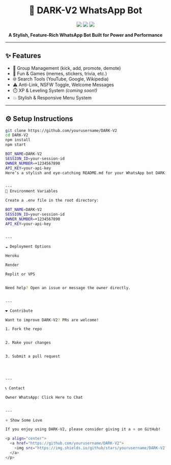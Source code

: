 <h1 align="center">🚀 DARK-V2 WhatsApp Bot</h1>

<p align="center">
  <img src="https://img.shields.io/badge/Powerful-Bot-blueviolet?style=for-the-badge" />
  <img src="https://img.shields.io/badge/Status-Active-brightgreen?style=for-the-badge" />
  <img src="https://img.shields.io/github/stars/yourusername/DARK-V2?style=for-the-badge" />
</p>

<p align="center">
  <b>A Stylish, Feature-Rich WhatsApp Bot Built for Power and Performance</b>
</p>

---

## ✨ Features

- 🔧 Group Management (kick, add, promote, demote)
- 🎉 Fun & Games (memes, stickers, trivia, etc.)
- 🌐 Search Tools (YouTube, Google, Wikipedia)
- ⚠️ Anti-Link, NSFW Toggle, Welcome Messages
- ⏱️ XP & Leveling System *(coming soon!)*
- 💥 Stylish & Responsive Menu System

---

## ⚙️ Setup Instructions

```bash
git clone https://github.com/yourusername/DARK-V2
cd DARK-V2
npm install
npm start

BOT_NAME=DARK-V2
SESSION_ID=your-session-id
OWNER_NUMBER=+1234567890
API_KEY=your-api-key
Here’s a stylish and eye-catching README.md for your WhatsApp bot DARK-V2, designed to make your project stand out on GitHub.


---
🔐 Environment Variables

Create a .env file in the root directory:

BOT_NAME=DARK-V2
SESSION_ID=your-session-id
OWNER_NUMBER=+1234567890
API_KEY=your-api-key


---

☁️ Deployment Options

Heroku

Render

Replit or VPS


Need help? Open an issue or message the owner directly.


---

❤️ Contribute

Want to improve DARK-V2? PRs are welcome!

1. Fork the repo


2. Make your changes


3. Submit a pull request




---

📞 Contact

Owner WhatsApp: Click Here to Chat


---

⭐ Show Some Love

If you enjoy using DARK-V2, please consider giving it a ⭐ on GitHub!

<p align="center">
  <a href="https://github.com/yourusername/DARK-V2">
    <img src="https://img.shields.io/github/stars/yourusername/DARK-V2?style=social" alt="GitHub stars">
  </a>
</p>
